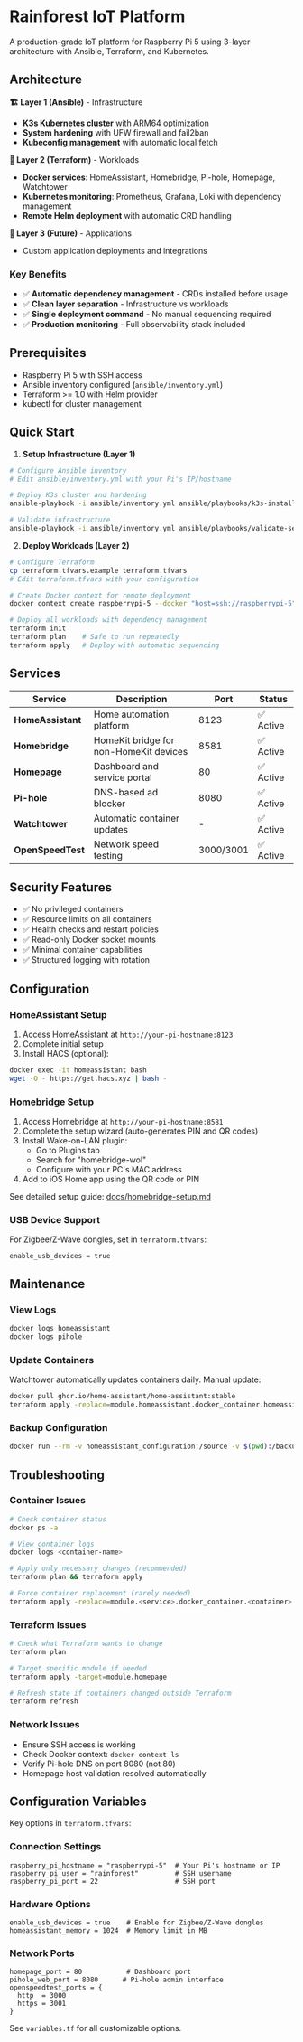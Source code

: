# Rainforest IoT Platform

A production-grade IoT platform for Raspberry Pi 5 using 3-layer architecture with Ansible, Terraform, and Kubernetes.

## Architecture

**🏗️ Layer 1 (Ansible)** - Infrastructure
- **K3s Kubernetes cluster** with ARM64 optimization
- **System hardening** with UFW firewall and fail2ban
- **Kubeconfig management** with automatic local fetch

**🐳 Layer 2 (Terraform)** - Workloads  
- **Docker services**: HomeAssistant, Homebridge, Pi-hole, Homepage, Watchtower
- **Kubernetes monitoring**: Prometheus, Grafana, Loki with dependency management
- **Remote Helm deployment** with automatic CRD handling

**🚀 Layer 3 (Future)** - Applications
- Custom application deployments and integrations

### Key Benefits
- ✅ **Automatic dependency management** - CRDs installed before usage
- ✅ **Clean layer separation** - Infrastructure vs workloads  
- ✅ **Single deployment command** - No manual sequencing required
- ✅ **Production monitoring** - Full observability stack included

## Prerequisites

- Raspberry Pi 5 with SSH access
- Ansible inventory configured (`ansible/inventory.yml`)
- Terraform >= 1.0 with Helm provider
- kubectl for cluster management

## Quick Start

1. **Setup Infrastructure (Layer 1)**
```bash
# Configure Ansible inventory
# Edit ansible/inventory.yml with your Pi's IP/hostname

# Deploy K3s cluster and hardening
ansible-playbook -i ansible/inventory.yml ansible/playbooks/k3s-install.yml

# Validate infrastructure
ansible-playbook -i ansible/inventory.yml ansible/playbooks/validate-setup.yml
```

2. **Deploy Workloads (Layer 2)**  
```bash
# Configure Terraform
cp terraform.tfvars.example terraform.tfvars
# Edit terraform.tfvars with your configuration

# Create Docker context for remote deployment
docker context create raspberrypi-5 --docker "host=ssh://raspberrypi-5"

# Deploy all workloads with dependency management
terraform init
terraform plan    # Safe to run repeatedly
terraform apply   # Deploy with automatic sequencing
```

## Services

| Service | Description | Port | Status |
|---------|-------------|------|--------|
| **HomeAssistant** | Home automation platform | 8123 | ✅ Active |
| **Homebridge** | HomeKit bridge for non-HomeKit devices | 8581 | ✅ Active |
| **Homepage** | Dashboard and service portal | 80 | ✅ Active |
| **Pi-hole** | DNS-based ad blocker | 8080 | ✅ Active |
| **Watchtower** | Automatic container updates | - | ✅ Active |
| **OpenSpeedTest** | Network speed testing | 3000/3001 | ✅ Active |

## Security Features

- ✅ No privileged containers
- ✅ Resource limits on all containers
- ✅ Health checks and restart policies
- ✅ Read-only Docker socket mounts
- ✅ Minimal container capabilities
- ✅ Structured logging with rotation

## Configuration

### HomeAssistant Setup
1. Access HomeAssistant at `http://your-pi-hostname:8123`
2. Complete initial setup
3. Install HACS (optional):
```bash
docker exec -it homeassistant bash
wget -O - https://get.hacs.xyz | bash -
```

### Homebridge Setup
1. Access Homebridge at `http://your-pi-hostname:8581`
2. Complete the setup wizard (auto-generates PIN and QR codes)
3. Install Wake-on-LAN plugin:
   - Go to Plugins tab
   - Search for "homebridge-wol"
   - Configure with your PC's MAC address
4. Add to iOS Home app using the QR code or PIN

See detailed setup guide: [docs/homebridge-setup.md](docs/homebridge-setup.md)

### USB Device Support
For Zigbee/Z-Wave dongles, set in `terraform.tfvars`:
```hcl
enable_usb_devices = true
```

## Maintenance

### View Logs
```bash
docker logs homeassistant
docker logs pihole
```

### Update Containers
Watchtower automatically updates containers daily. Manual update:
```bash
docker pull ghcr.io/home-assistant/home-assistant:stable
terraform apply -replace=module.homeassistant.docker_container.homeassistant
```

### Backup Configuration
```bash
docker run --rm -v homeassistant_configuration:/source -v $(pwd):/backup alpine tar czf /backup/homeassistant-backup.tar.gz -C /source .
```

## Troubleshooting

### Container Issues
```bash
# Check container status
docker ps -a

# View container logs
docker logs <container-name>

# Apply only necessary changes (recommended)
terraform plan && terraform apply

# Force container replacement (rarely needed)
terraform apply -replace=module.<service>.docker_container.<container>
```

### Terraform Issues
```bash
# Check what Terraform wants to change
terraform plan

# Target specific module if needed
terraform apply -target=module.homepage

# Refresh state if containers changed outside Terraform
terraform refresh
```

### Network Issues
- Ensure SSH access is working
- Check Docker context: `docker context ls`
- Verify Pi-hole DNS on port 8080 (not 80)
- Homepage host validation resolved automatically

## Configuration Variables

Key options in `terraform.tfvars`:

### Connection Settings
```hcl
raspberry_pi_hostname = "raspberrypi-5"  # Your Pi's hostname or IP
raspberry_pi_user = "rainforest"         # SSH username
raspberry_pi_port = 22                   # SSH port
```

### Hardware Options
```hcl
enable_usb_devices = true    # Enable for Zigbee/Z-Wave dongles
homeassistant_memory = 1024  # Memory limit in MB
```

### Network Ports
```hcl
homepage_port = 80           # Dashboard port
pihole_web_port = 8080      # Pi-hole admin interface
openspeedtest_ports = {
  http  = 3000
  https = 3001
}
```

See `variables.tf` for all customizable options.
